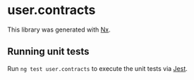 # user.contracts

This library was generated with [Nx](https://nx.dev).

## Running unit tests

Run `ng test user.contracts` to execute the unit tests via [Jest](https://jestjs.io).
